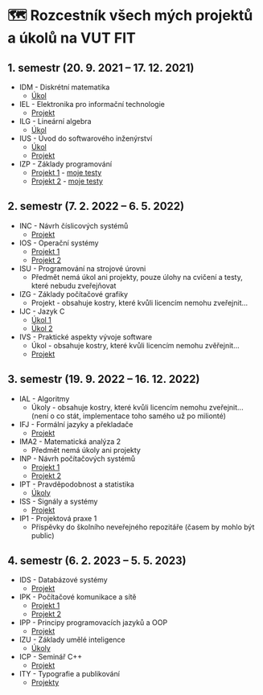 # 🗺️ Rozcestník všech mých projektů a úkolů na VUT FIT

## 1. semestr (20. 9. 2021 – 17. 12. 2021)

- IDM - Diskrétní matematika
  - [Úkol](https://github.com/JosefKuchar/idm-hw)
- IEL - Elektronika pro informační technologie	
  - [Projekt](https://github.com/JosefKuchar/iel-projekt-1)
- ILG - Lineární algebra
  - [Úkol](https://github.com/JosefKuchar/ilg-hw)
- IUS - Úvod do softwarového inženýrství
  - [Úkol](https://github.com/JosefKuchar/ius-hw)
  - [Projekt](https://github.com/JosefKuchar/ius-project)
- IZP - Základy programování
  - [Projekt 1](https://github.com/JosefKuchar/izp-projekt-1) - [moje testy](https://gist.github.com/JosefKuchar/bb83284d309465bdf7d9353e26dfa6e8)
  - [Projekt 2](https://github.com/JosefKuchar/izp-projekt-2) - [moje testy](https://github.com/JosefKuchar/tests-izp-projekt-2)

## 2. semestr (7. 2. 2022 – 6. 5. 2022)

- INC - Návrh číslicových systémů
  - [Projekt](https://github.com/JosefKuchar/inc-project)
- IOS - Operační systémy
  - [Projekt 1](https://github.com/JosefKuchar/ios-hw1/)
  - [Projekt 2](https://github.com/JosefKuchar/ios-hw2/)
- ISU - Programování na strojové úrovni
  - Předmět nemá úkol ani projekty, pouze úlohy na cvičení a testy, které nebudu zveřejňovat
- IZG - Základy počítačové grafiky
  - Projekt - obsahuje kostry, které kvůli licencím nemohu zveřejnit...
- IJC - Jazyk C
  - [Úkol 1](https://github.com/JosefKuchar/ijc-hw1)
  - [Úkol 2](https://github.com/JosefKuchar/ijc-hw2)
- IVS - Praktické aspekty vývoje software
  - Úkol - obsahuje kostry, které kvůli licencím nemohu zvěřejnit...
  - [Projekt](https://github.com/JosefKuchar/ivs-project)
  
## 3. semestr (19. 9. 2022 – 16. 12. 2022)
- IAL - Algoritmy
  - Úkoly - obsahuje kostry, které kvůli licencím nemohu zveřejnit... (není o co stát, implementace toho samého už po milionté)
- IFJ - Formální jazyky a překladače
  - [Projekt](https://github.com/JosefKuchar/ifj-project)
- IMA2 - Matematická analýza 2
  - Předmět nemá úkoly ani projekty
- INP - Návrh počítačových systémů
  - [Projekt 1](https://github.com/JosefKuchar/inp-project1)
  - [Projekt 2](https://github.com/JosefKuchar/inp-project2)
- IPT - Pravděpodobnost a statistika
  - [Úkoly](https://github.com/JosefKuchar/ipt-hw)
- ISS - Signály a systémy
  - [Projekt](https://github.com/JosefKuchar/iss-project)
- IP1 - Projektová praxe 1
  - Příspěvky do školního neveřejného repozitáře (časem by mohlo být public)

## 4. semestr (6. 2. 2023 – 5. 5. 2023)
- IDS - Databázové systémy
  - [Projekt](https://github.com/JosefKuchar/ids-project)
- IPK - Počítačové komunikace a sítě
  - [Projekt 1](https://github.com/JosefKuchar/ipk-project1)
  - [Projekt 2](https://github.com/JosefKuchar/ipk-project2)
- IPP - Principy programovacích jazyků a OOP
  - [Projekt](https://github.com/JosefKuchar/ipp-project)
- IZU - Základy umělé inteligence
  - [Úkoly](https://github.com/JosefKuchar/izu-projects)
- ICP - Seminář C++
  - [Projekt](https://github.com/JosefKuchar/icp-project)
- ITY - Typografie a publikování
  - [Projekty](https://github.com/JosefKuchar/ity-hw)
